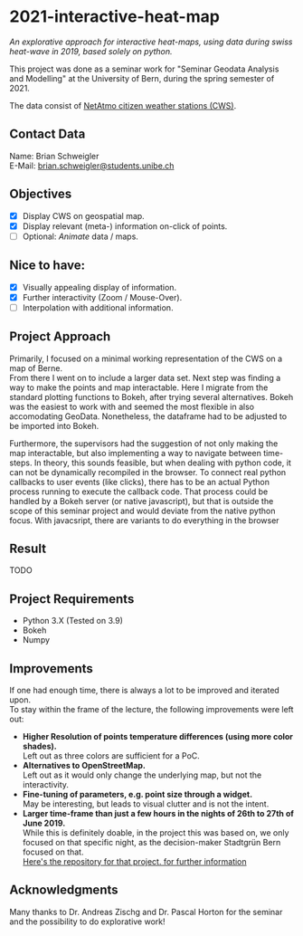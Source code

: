 # 2021-interactive-heat-map

*An explorative approach for interactive heat-maps, using data during swiss heat-wave in 2019, based solely on python.*  

This project was done as a seminar work for "Seminar Geodata Analysis and Modelling" at the University of Bern, 
during the spring semester of 2021.

The data consist of [NetAtmo citizen weather stations (CWS)](https://weathermap.netatmo.com/).

## Contact Data
Name: Brian Schweigler  
E-Mail: brian.schweigler@students.unibe.ch

## Objectives
- [X] Display CWS  on geospatial map.
- [X] Display relevant (meta-) information on-click of points.
- [ ] Optional: *Animate* data / maps.

## Nice to have:
- [X] Visually appealing display of information.
- [X] Further interactivity (Zoom / Mouse-Over).
- [ ] Interpolation with additional information.

## Project Approach
Primarily, I focused on a minimal working representation of the CWS on a map of Berne.  
From there I went on to include a larger data set.
Next step was finding a way to make the points and map interactable.
Here I migrate from the standard plotting functions to Bokeh, after trying several alternatives.
Bokeh was the easiest to work with and seemed the most flexible in also accomodating GeoData.
Nonetheless, the dataframe had to be adjusted to be imported into Bokeh.

Furthermore, the supervisors had the suggestion of not only making the map interactable, 
but also implementing a way to navigate between time-steps. 
In theory, this sounds feasible, but when dealing with python code, it can not be dynamically recompiled in the browser.
To connect real python callbacks to user events (like clicks), there has to be an actual Python process running to execute the callback code. 
That process could be handled by a Bokeh server (or native javascript), but that is outside the scope of this seminar project and would deviate from the native python focus.
With javacsript, there are variants to do everything in the browser

## Result
TODO

## Project Requirements
- Python 3.X (Tested on 3.9)
- Bokeh
- Numpy

## Improvements
If one had enough time, there is always a lot to be improved and iterated upon.  
To stay within the frame of the lecture, the following improvements were left out:
- **Higher Resolution of points temperature differences (using more color shades).**  
  Left out as three colors are sufficient for a PoC.
- **Alternatives to OpenStreetMap.**  
  Left out as it would only change the underlying map, but not the interactivity.
- **Fine-tuning of parameters, e.g. point size through a widget.**  
  May be interesting, but leads to visual clutter and is not the intent.
- **Larger time-frame than just a few hours in the nights of 26th to 27th of June 2019.**  
  While this is definitely doable, in the project this was based on, we only focused on that specific night, 
  as the decision-maker Stadtgrün Bern focused on that.  
  [Here's the repository for that project. for further information](https://github.com/Brian6330/RIG-HeatMap)

## Acknowledgments
Many thanks to Dr. Andreas Zischg and Dr. Pascal Horton for the seminar and the possibility to do explorative work!
